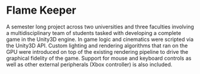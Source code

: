 # Flame Keeper

A semester long project across two universities and three faculties involving a multidisciplinary team of students tasked with developing a complete game in the Unity3D engine. In game logic and cinematics were scripted via the Unity3D API. Custom lighting and rendering algorithms that ran on the GPU were introduced on top of the existing rendering pipeline to drive the graphical fidelity of the game. Support for mouse and keyboard controls as well as other external peripherals (Xbox controller) is also included.
